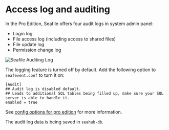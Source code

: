 # Access log and auditing

In the Pro Edition, Seafile offers four audit logs in system admin panel:

* Login log
* File access log (including access to shared files)
* File update log
* Permission change log

![Seafile Auditing Log](../images/admin-audit-log.png)

The logging feature is turned off by default. Add the following option to `seafevent.conf` to turn it on:

```
[Audit]
## Audit log is disabled default.
## Leads to additional SQL tables being filled up, make sure your SQL server is able to handle it.
enabled = true
```

See [config options for pro edition](../deploy_pro/configurable_options.md) for more information.

The audit log data is being saved in `seahub-db`.
